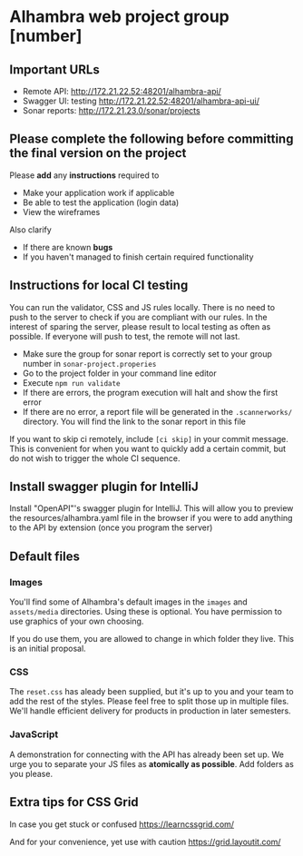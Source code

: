 # Alhambra web project group [number]

## Important URLs   
* Remote API: http://172.21.22.52:48201/alhambra-api/
* Swagger UI: testing http://172.21.22.52:48201/alhambra-api-ui/
* Sonar reports: http://172.21.23.0/sonar/projects

## Please complete the following before committing the final version on the project
Please **add** any **instructions** required to 
* Make your application work if applicable 
* Be able to test the application (login data)
* View the wireframes

Also clarify
* If there are known **bugs**
* If you haven't managed to finish certain required functionality

## Instructions for local CI testing
You can run the validator, CSS and JS rules locally. There is no need to push to the server to check if you are compliant with our rules. In the interest of sparing the server, please result to local testing as often as possible. If everyone will push to test, the remote will not last. 

* Make sure the group for sonar report is correctly set to your group number in ``sonar-project.properies``
* Go to the project folder in your command line editor 
* Execute `npm run validate`
* If there are errors, the program execution will halt and show the first error
* If there are no error, a report file will be generated in the `.scannerworks/` directory. You will find the link to the sonar report in this file 

If you want to skip ci remotely, include `[ci skip]` in your commit message. 
This is convenient for when you want to quickly add a certain commit, but do not wish to trigger the whole CI sequence. 

## Install swagger plugin for IntelliJ
Install "OpenAPI"'s swagger plugin for IntelliJ. This will allow you to preview the resources/alhambra.yaml file in the browser if you were to add anything to the API by extension (once you program the server)

## Default files
### Images
You'll find some of Alhambra's default images in the `images` and `assets/media` directories. Using these is optional. You have permission to use graphics of your own choosing. 

If you do use them, you are allowed to change in which folder they live. This is an initial proposal. 

### CSS 
The `reset.css` has aleady been supplied, but it's up to you and your team to add the rest of the styles. Please feel free to split those up in multiple files. We'll handle efficient delivery for products in production in later semesters. 

### JavaScript
A demonstration for connecting with the API has already been set up. We urge you to separate your JS files as **atomically as possible**. Add folders as you please.  
 
## Extra tips for CSS Grid
In case you get stuck or confused 
https://learncssgrid.com/

And for your convenience, yet use with caution
https://grid.layoutit.com/ 